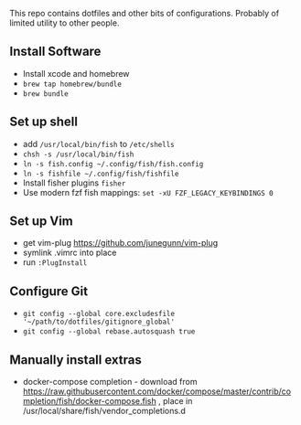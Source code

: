 This repo contains dotfiles and other bits of configurations.
Probably of limited utility to other people.

## Install Software
* Install xcode and homebrew
* `brew tap homebrew/bundle`
* `brew bundle`

## Set up shell
* add `/usr/local/bin/fish` to `/etc/shells`
* `chsh -s /usr/local/bin/fish`
* `ln -s fish.config ~/.config/fish/fish.config`
* `ln -s fishfile ~/.config/fish/fishfile`
* Install fisher plugins `fisher`
* Use modern fzf fish mappings: `set -xU FZF_LEGACY_KEYBINDINGS 0`

## Set up Vim
* get vim-plug https://github.com/junegunn/vim-plug
* symlink .vimrc into place
* run `:PlugInstall`

## Configure Git
* `git config --global core.excludesfile '~/path/to/dotfiles/gitignore_global'`
* `git config --global rebase.autosquash true`

## Manually install extras
* docker-compose completion - download from https://raw.githubusercontent.com/docker/compose/master/contrib/completion/fish/docker-compose.fish , place in /usr/local/share/fish/vendor_completions.d
